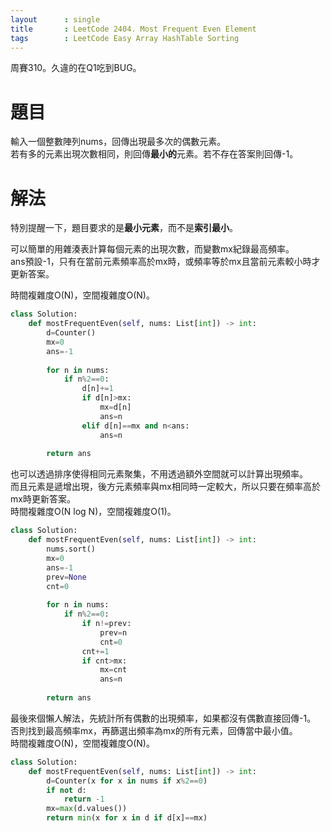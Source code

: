```yaml
--- 
layout      : single
title       : LeetCode 2404. Most Frequent Even Element
tags        : LeetCode Easy Array HashTable Sorting
---
```

周賽310。久違的在Q1吃到BUG。

# 題目
輸入一個整數陣列nums，回傳出現最多次的偶數元素。  
若有多的元素出現次數相同，則回傳**最小的**元素。若不存在答案則回傳-1。  

# 解法
特別提醒一下，題目要求的是**最小元素**，而不是**索引最小**。 

可以簡單的用雜湊表計算每個元素的出現次數，而變數mx紀錄最高頻率。  
ans預設-1，只有在當前元素頻率高於mx時，或頻率等於mx且當前元素較小時才更新答案。  

時間複雜度O(N)，空間複雜度O(N)。  

```python
class Solution:
    def mostFrequentEven(self, nums: List[int]) -> int:
        d=Counter()
        mx=0
        ans=-1
        
        for n in nums:
            if n%2==0:
                d[n]+=1
                if d[n]>mx:
                    mx=d[n]
                    ans=n
                elif d[n]==mx and n<ans:
                    ans=n
                    
        return ans
```

也可以透過排序使得相同元素聚集，不用透過額外空間就可以計算出現頻率。  
而且元素是遞增出現，後方元素頻率與mx相同時一定較大，所以只要在頻率高於mx時更新答案。  
時間複雜度O(N log N)，空間複雜度O(1)。  

```python
class Solution:
    def mostFrequentEven(self, nums: List[int]) -> int:
        nums.sort()
        mx=0
        ans=-1
        prev=None
        cnt=0
        
        for n in nums:
            if n%2==0:
                if n!=prev:
                    prev=n
                    cnt=0
                cnt+=1
                if cnt>mx:
                    mx=cnt
                    ans=n
                    
        return ans
```

最後來個懶人解法，先統計所有偶數的出現頻率，如果都沒有偶數直接回傳-1。  
否則找到最高頻率mx，再篩選出頻率為mx的所有元素，回傳當中最小值。  
時間複雜度O(N)，空間複雜度O(N)。  

```python
class Solution:
    def mostFrequentEven(self, nums: List[int]) -> int:
        d=Counter(x for x in nums if x%2==0)
        if not d:
            return -1
        mx=max(d.values())
        return min(x for x in d if d[x]==mx)
```